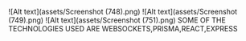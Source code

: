 ![Alt text](assets/Screenshot (748).png)
![Alt text](assets/Screenshot (749).png)
![Alt text](assets/Screenshot (751).png)
SOME OF THE TECHNOLOGIES USED ARE WEBSOCKETS,PRISMA,REACT,EXPRESS
